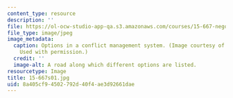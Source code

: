 ```yaml
---
content_type: resource
description: ''
file: https://ol-ocw-studio-app-qa.s3.amazonaws.com/courses/15-667-negotiation-and-conflict-management-spring-2001/8a405cf94502792d40f4ae3d92661dae_15-667s01.jpg
file_type: image/jpeg
image_metadata:
  caption: Options in a conflict management system. (Image courtesy of Robert A. Fein.
    Used with permission.)
  credit: ''
  image-alt: A road along which different options are listed.
resourcetype: Image
title: 15-667s01.jpg
uid: 8a405cf9-4502-792d-40f4-ae3d92661dae
---
```

